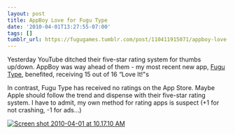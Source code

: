 ```yaml
---
layout: post
title: AppBoy Love for Fugu Type
date: '2010-04-01T13:27:55-07:00'
tags: []
tumblr_url: https://fugugames.tumblr.com/post/110411915071/appboy-love-for-fugu-type
---
```

Yesterday YouTube ditched their five-star rating system for thumbs up/down. AppBoy was way ahead of them - my most recent new app, [Fugu Type](http://appboy.com/iphone/fugu-type-165842/), benefited, receiving 15 out of 16 “Love It!"s

In contrast, Fugu Type has received no ratings on the App Store. Maybe Apple should follow the trend and dispense with their five-star rating system. I have to admit, my own method for rating apps is suspect (+1 for not crashing, -1 for ads…)

[![](http://itshardtofondlepenguins.com/wp-content/uploads/2010/04/Screen-shot-2010-04-01-at-10.17.10-AM.png "Screen shot 2010-04-01 at 10.17.10 AM")](http://itshardtofondlepenguins.com/wp-content/uploads/2010/04/Screen-shot-2010-04-01-at-10.17.10-AM.png)

